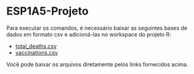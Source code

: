# ESP1A5-Projeto

Para executar os comandos, é necessário baixar as seguintes bases de dados em formato csv e adicioná-las no workspace do projeto R:

- [total_deaths.csv](https://github.com/owid/covid-19-data/blob/master/public/data/cases_deaths/total_deaths.csv)
- [vaccinations.csv](https://github.com/owid/covid-19-data/blob/master/public/data/vaccinations/vaccinations.csv)

Você pode baixar os arquivos diretamente pelos links fornecidos acima.
